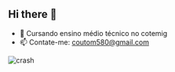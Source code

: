## Hi there 👋

- 🌱 Cursando ensino médio técnico no cotemig
- 📫 Contate-me: coutom580@gmail.com

  


![crash](https://github.com/user-attachments/assets/cdff015f-6b0a-4d15-9c61-b05389cec336)
